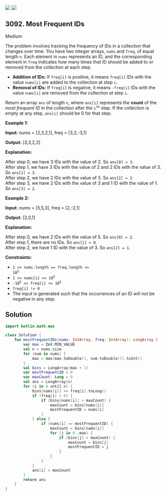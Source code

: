 [![](https://img.shields.io/github/stars/javadev/LeetCode-in-Kotlin?label=Stars&style=flat-square)](https://github.com/javadev/LeetCode-in-Kotlin)
[![](https://img.shields.io/github/forks/javadev/LeetCode-in-Kotlin?label=Fork%20me%20on%20GitHub%20&style=flat-square)](https://github.com/javadev/LeetCode-in-Kotlin/fork)

## 3092\. Most Frequent IDs

Medium

The problem involves tracking the frequency of IDs in a collection that changes over time. You have two integer arrays, `nums` and `freq`, of equal length `n`. Each element in `nums` represents an ID, and the corresponding element in `freq` indicates how many times that ID should be added to or removed from the collection at each step.

*   **Addition of IDs:** If `freq[i]` is positive, it means `freq[i]` IDs with the value `nums[i]` are added to the collection at step `i`.
*   **Removal of IDs:** If `freq[i]` is negative, it means `-freq[i]` IDs with the value `nums[i]` are removed from the collection at step `i`.

Return an array `ans` of length `n`, where `ans[i]` represents the **count** of the _most frequent ID_ in the collection after the <code>i<sup>th</sup></code> step. If the collection is empty at any step, `ans[i]` should be 0 for that step.

**Example 1:**

**Input:** nums = [2,3,2,1], freq = [3,2,-3,1]

**Output:** [3,3,2,2]

**Explanation:**

After step 0, we have 3 IDs with the value of 2. So `ans[0] = 3`.   
After step 1, we have 3 IDs with the value of 2 and 2 IDs with the value of 3. So `ans[1] = 3`.   
After step 2, we have 2 IDs with the value of 3. So `ans[2] = 2`.   
After step 3, we have 2 IDs with the value of 3 and 1 ID with the value of 1. So `ans[3] = 2`.

**Example 2:**

**Input:** nums = [5,5,3], freq = [2,-2,1]

**Output:** [2,0,1]

**Explanation:**

After step 0, we have 2 IDs with the value of 5. So `ans[0] = 2`.   
After step 1, there are no IDs. So `ans[1] = 0`.   
After step 2, we have 1 ID with the value of 3. So `ans[2] = 1`.

**Constraints:**

*   <code>1 <= nums.length == freq.length <= 10<sup>5</sup></code>
*   <code>1 <= nums[i] <= 10<sup>5</sup></code>
*   <code>-10<sup>5</sup> <= freq[i] <= 10<sup>5</sup></code>
*   `freq[i] != 0`
*   The input is generated such that the occurrences of an ID will not be negative in any step.

## Solution

```kotlin
import kotlin.math.max

class Solution {
    fun mostFrequentIDs(nums: IntArray, freq: IntArray): LongArray {
        var max = Int.MIN_VALUE
        val n = nums.size
        for (num in nums) {
            max = max(max.toDouble(), num.toDouble()).toInt()
        }
        val bins = LongArray(max + 1)
        var mostFrequentID = 0
        var maxCount: Long = 0
        val ans = LongArray(n)
        for (i in 0 until n) {
            bins[nums[i]] += freq[i].toLong()
            if (freq[i] > 0) {
                if (bins[nums[i]] > maxCount) {
                    maxCount = bins[nums[i]]
                    mostFrequentID = nums[i]
                }
            } else {
                if (nums[i] == mostFrequentID) {
                    maxCount = bins[nums[i]]
                    for (j in 0..max) {
                        if (bins[j] > maxCount) {
                            maxCount = bins[j]
                            mostFrequentID = j
                        }
                    }
                }
            }
            ans[i] = maxCount
        }
        return ans
    }
}
```